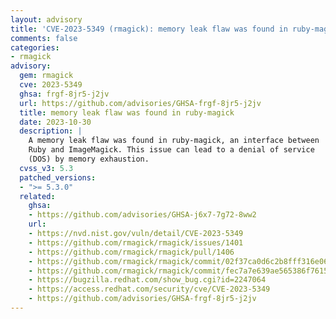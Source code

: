 ```yaml
---
layout: advisory
title: 'CVE-2023-5349 (rmagick): memory leak flaw was found in ruby-magick'
comments: false
categories:
- rmagick
advisory:
  gem: rmagick
  cve: 2023-5349
  ghsa: frgf-8jr5-j2jv
  url: https://github.com/advisories/GHSA-frgf-8jr5-j2jv
  title: memory leak flaw was found in ruby-magick
  date: 2023-10-30
  description: |
    A memory leak flaw was found in ruby-magick, an interface between
    Ruby and ImageMagick. This issue can lead to a denial of service
    (DOS) by memory exhaustion.
  cvss_v3: 5.3
  patched_versions:
  - ">= 5.3.0"
  related:
    ghsa:
    - https://github.com/advisories/GHSA-j6x7-7g72-8ww2
    url:
    - https://nvd.nist.gov/vuln/detail/CVE-2023-5349
    - https://github.com/rmagick/rmagick/issues/1401
    - https://github.com/rmagick/rmagick/pull/1406
    - https://github.com/rmagick/rmagick/commit/02f37ca0d6c2b8fff316e0668efa690f5c90a429
    - https://github.com/rmagick/rmagick/commit/fec7a7e639ae565386f7615155dbcf49b957b64a
    - https://bugzilla.redhat.com/show_bug.cgi?id=2247064
    - https://access.redhat.com/security/cve/CVE-2023-5349
    - https://github.com/advisories/GHSA-frgf-8jr5-j2jv
---
```

